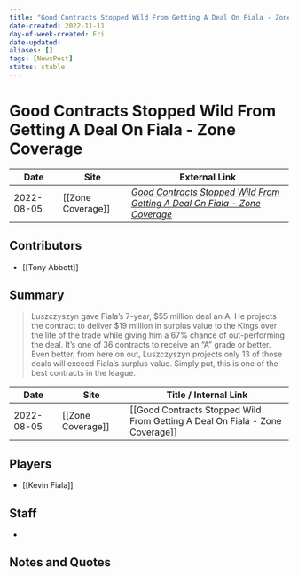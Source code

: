 ```yaml
---
title: "Good Contracts Stopped Wild From Getting A Deal On Fiala - Zone Coverage"
date-created: 2022-11-11
day-of-week-created: Fri
date-updated: 
aliases: []
tags: [NewsPost]
status: stable
---
```


# Good Contracts Stopped Wild From Getting A Deal On Fiala - Zone Coverage

| Date       | Site              | External Link                                                                                                                                                              |
| ---------- | ----------------- | -------------------------------------------------------------------------------------------------------------------------------------------------------------------------- |
| 2022-08-05 | [[Zone Coverage]] | [*Good Contracts Stopped Wild From Getting A Deal On Fiala - Zone Coverage*](https://zonecoverage.com/2022/wild/good-contracts-stopped-wild-from-getting-a-deal-on-fiala/) |

## Contributors
- [[Tony Abbott]]

## Summary
> Luszczyszyn gave Fiala’s 7-year, $55 million deal an A. He projects the contract to deliver $19 million in surplus value to the Kings over the life of the trade while giving him a 67% chance of out-performing the deal. It’s one of 36 contracts to receive an “A” grade or better. Even better, from here on out, Luszczyszyn projects only 13 of those deals will exceed Fiala’s surplus value.
> Simply put, this is one of the best contracts in the league.

| Date       | Site              | Title / Internal Link                                                        |
| ---------- | ----------------- | ---------------------------------------------------------------------------- |
| 2022-08-05 | [[Zone Coverage]] | [[Good Contracts Stopped Wild From Getting A Deal On Fiala - Zone Coverage]] |

## Players
- [[Kevin Fiala]]

## Staff
- 

## Notes and Quotes
> 

